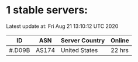 # 1 stable servers:

Latest update at: Fri Aug 21 13:10:12 UTC 2020

| ID | ASN | Server Country | Online |
| -- | --- | -------------- | ------ |
| #.D09B | AS174 | United States | 22 hrs |


